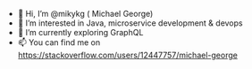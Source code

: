 - 👋 Hi, I’m @mikykg ( Michael George)
- 👀 I’m interested in Java, microservice development & devops
- 🌱 I’m currently exploring GraphQL
- 📫 You can find me on https://stackoverflow.com/users/12447757/michael-george

<!---
mikykg/mikykg is a ✨ special ✨ repository because its `README.md` (this file) appears on your GitHub profile.
You can click the Preview link to take a look at your changes.
--->
